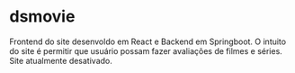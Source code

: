 # dsmovie
Frontend do site desenvoldo em React e Backend em Springboot. O intuito do site é permitir que usuário possam fazer avaliações de filmes e séries. Site atualmente desativado.
